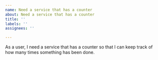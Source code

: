 ```yaml
---
name: Need a service that has a counter
about: Need a service that has a counter
title: ''
labels: ''
assignees: ''

---
```


As a user, I need a service that has a counter so that I can keep track of how many times something has been done.
